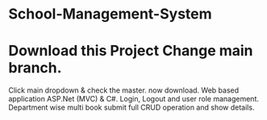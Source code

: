 # School-Management-System
# Download this Project Change main branch.
Click main dropdown & check the master. now download.
Web based application ASP.Net (MVC) &amp; C#.  Login, Logout and user role management. Department wise multi book submit full CRUD operation and show details.
